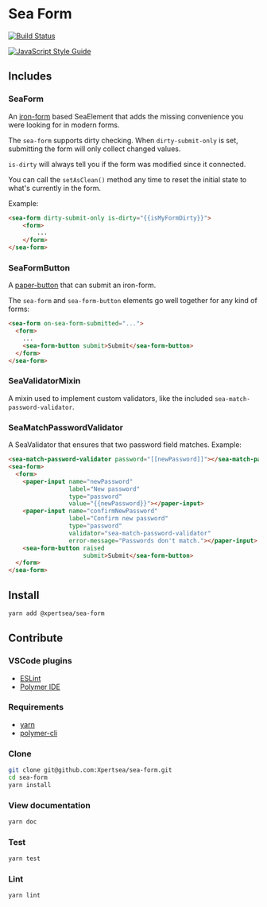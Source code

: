 # Sea Form

[![Build Status](https://travis-ci.org/Xpertsea/sea-form.svg?branch=master)](https://travis-ci.org/Xpertsea/sea-form)

[![JavaScript Style Guide](https://cdn.rawgit.com/feross/standard/master/badge.svg)](https://github.com/feross/standard)

## Includes

### SeaForm

An [iron-form](https://www.webcomponents.org/element/PolymerElements/iron-form) based SeaElement that adds the missing convenience you were looking for in modern forms.

The `sea-form` supports dirty checking. When `dirty-submit-only` is set, submitting the form will only collect changed values.

`is-dirty` will always tell you if the form was modified since it connected.

You can call the `setAsClean()` method any time to reset the initial state to what's currently in the form.

Example:

```html
<sea-form dirty-submit-only is-dirty="{{isMyFormDirty}}">
    <form>
        ...
    </form>
</sea-form>
```

### SeaFormButton

A [paper-button](https://www.webcomponents.org/element/@polymer/paper-button) that can submit an iron-form.

The `sea-form` and `sea-form-button` elements go well together for any kind of forms:

```html
<sea-form on-sea-form-submitted="...">
  <form>
    ...
    <sea-form-button submit>Submit</sea-form-button>
  </form>
</sea-form>
```

### SeaValidatorMixin

A mixin used to implement custom validators, like the included `sea-match-password-validator`.

### SeaMatchPasswordValidator

A SeaValidator that ensures that two password field matches. Example:

```html
<sea-match-password-validator password="[[newPassword]]"></sea-match-password-validator>
<sea-form>
  <form>
    <paper-input name="newPassword"
                 label="New password"
                 type="password"
                 value="{{newPassword}}"></paper-input>
    <paper-input name="confirmNewPassword"
                 label="Confirm new password"
                 type="password"
                 validator="sea-match-password-validator"
                 error-message="Passwords don't match."></paper-input>
    <sea-form-button raised
                     submit>Submit</sea-form-button>
  </form>
</sea-form>
```

## Install

```bash
yarn add @xpertsea/sea-form
```

## Contribute

### VSCode plugins

- [ESLint](https://marketplace.visualstudio.com/items?itemName=dbaeumer.vscode-eslint)
- [Polymer IDE](https://marketplace.visualstudio.com/items?itemName=polymer.polymer-ide)

### Requirements

- [yarn](https://yarnpkg.com/en/docs/install)
- [polymer-cli](https://www.polymer-project.org/3.0/docs/tools/polymer-cli)

### Clone

```bash
git clone git@github.com:Xpertsea/sea-form.git
cd sea-form
yarn install
```

### View documentation

```bash
yarn doc
```

### Test

```bash
yarn test
```

### Lint

```bash
yarn lint
```